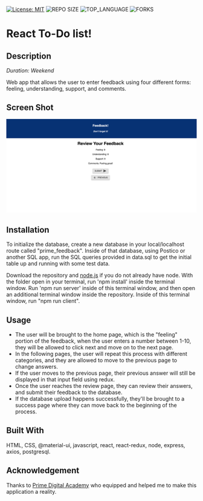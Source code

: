 [![License: MIT](https://img.shields.io/badge/License-MIT-yellow.svg)](https://opensource.org/licenses/MIT)
![REPO SIZE](https://img.shields.io/github/repo-size/julianbooher/redux-feedback-loop.svg?style=flat-square)
![TOP_LANGUAGE](https://img.shields.io/github/languages/top/julianbooher/redux-feedback-loop.svg?style=flat-square)
![FORKS](https://img.shields.io/github/forks/julianbooher/redux-feedback-loop.svg?style=social)

# React To-Do list!

## Description

_Duration: Weekend_

Web app that allows the user to enter feedback using four different forms: feeling, understanding, support, and comments.

## Screen Shot

![Wireframe](public/images/wireframe.png)

## Installation

To initialize the database, create a new database in your local/localhost route called "prime_feedback". Inside of that database, using Postico or another SQL app, run the SQL queries provided in data.sql to get the initial table up and running with some test data.

Download the repository and [node.js](https://nodejs.org/en/download/) if you do not already have node.  With the folder open in your terminal, run 'npm install' inside the terminal window. Run 'npm run server' inside of this terminal window, and then open an additional terminal window inside the repository. Inside of this terminal window, run "npm run client".

## Usage

- The user will be brought to the home page, which is the "feeling" portion of the feedback, when the user enters a number between 1-10, they will be allowed to click next and move on to the next page.
- In the following pages, the user will repeat this process with different categories, and they are allowed to move to the previous page to change answers.
- If the user moves to the previous page, their previous answer will still be displayed in that input field using redux.
- Once the user reaches the review page, they can review their answers, and submit their feedback to the database. 
- If the database upload happens successfully, they'll be brought to a success page where they can move back to the beginning of the process.

## Built With

HTML, CSS, @material-ui, javascript, react, react-redux, node, express, axios, postgresql.

## Acknowledgement
Thanks to [Prime Digital Academy](www.primeacademy.io) who equipped and helped me to make this application a reality.
